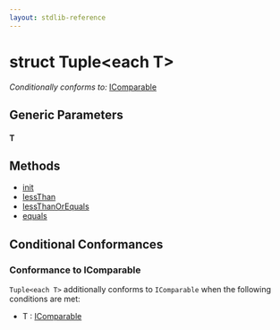 ```yaml
---
layout: stdlib-reference
---
```


# struct Tuple\<each T\>

*Conditionally conforms to:* [IComparable](/stdlib-reference/interfaces/IComparable/index)

## Generic Parameters

#### T

## Methods

* [init](/stdlib-reference/types/Tuple/init)
* [lessThan](/stdlib-reference/types/Tuple/lessThan)
* [lessThanOrEquals](/stdlib-reference/types/Tuple/lessThanOrEquals)
* [equals](/stdlib-reference/types/Tuple/equals)

## Conditional Conformances

### Conformance to IComparable
`Tuple<each T>` additionally conforms to `IComparable` when the following conditions are met:

  * T : [IComparable](/stdlib-reference/interfaces/IComparable/index)
